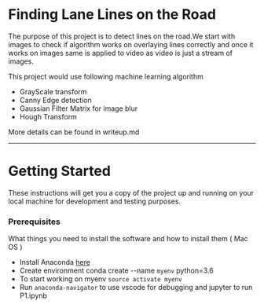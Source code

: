 # **Finding Lane Lines on the Road** 

The purpose of this project is to detect lines on the road.We start with images to check if algorithm works on overlaying lines correctly and once it works on images same is applied to video as video is just a stream of images.

This project would use following machine learning algorithm
* GrayScale transform
* Canny Edge detection
* Gaussian Filter Matrix for image blur
* Hough Transform

More details can be found in writeup.md

---
# Getting Started

These instructions will get you a copy of the project up and running on your local machine for development and testing purposes. 

### Prerequisites

What things you need to install the software and how to install them ( Mac OS )

* Install Anaconda [here](https://www.anaconda.com/download/#macos)
* Create environment conda create --name `myenv` python=3.6 
* To start working on myenv ```source activate myenv```
* Run ```anaconda-navigator``` to use vscode for debugging and jupyter to run P1.ipynb



